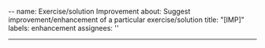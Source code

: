 --
name: Exercise/solution Improvement
about: Suggest improvement/enhancement of a particular exercise/solution
title: "[IMP]"
labels: enhancement
assignees: ''

---
